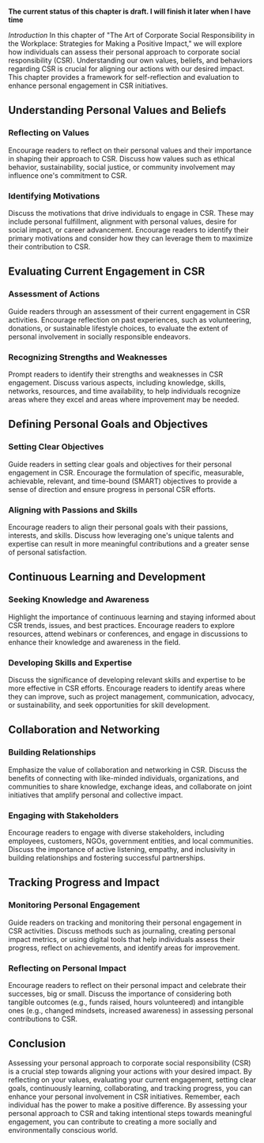 **The current status of this chapter is draft. I will finish it later when I have time**

*Introduction* In this chapter of "The Art of Corporate Social Responsibility in the Workplace: Strategies for Making a Positive Impact," we will explore how individuals can assess their personal approach to corporate social responsibility (CSR). Understanding our own values, beliefs, and behaviors regarding CSR is crucial for aligning our actions with our desired impact. This chapter provides a framework for self-reflection and evaluation to enhance personal engagement in CSR initiatives.

Understanding Personal Values and Beliefs
-----------------------------------------

### Reflecting on Values

Encourage readers to reflect on their personal values and their importance in shaping their approach to CSR. Discuss how values such as ethical behavior, sustainability, social justice, or community involvement may influence one's commitment to CSR.

### Identifying Motivations

Discuss the motivations that drive individuals to engage in CSR. These may include personal fulfillment, alignment with personal values, desire for social impact, or career advancement. Encourage readers to identify their primary motivations and consider how they can leverage them to maximize their contribution to CSR.

Evaluating Current Engagement in CSR
------------------------------------

### Assessment of Actions

Guide readers through an assessment of their current engagement in CSR activities. Encourage reflection on past experiences, such as volunteering, donations, or sustainable lifestyle choices, to evaluate the extent of personal involvement in socially responsible endeavors.

### Recognizing Strengths and Weaknesses

Prompt readers to identify their strengths and weaknesses in CSR engagement. Discuss various aspects, including knowledge, skills, networks, resources, and time availability, to help individuals recognize areas where they excel and areas where improvement may be needed.

Defining Personal Goals and Objectives
--------------------------------------

### Setting Clear Objectives

Guide readers in setting clear goals and objectives for their personal engagement in CSR. Encourage the formulation of specific, measurable, achievable, relevant, and time-bound (SMART) objectives to provide a sense of direction and ensure progress in personal CSR efforts.

### Aligning with Passions and Skills

Encourage readers to align their personal goals with their passions, interests, and skills. Discuss how leveraging one's unique talents and expertise can result in more meaningful contributions and a greater sense of personal satisfaction.

Continuous Learning and Development
-----------------------------------

### Seeking Knowledge and Awareness

Highlight the importance of continuous learning and staying informed about CSR trends, issues, and best practices. Encourage readers to explore resources, attend webinars or conferences, and engage in discussions to enhance their knowledge and awareness in the field.

### Developing Skills and Expertise

Discuss the significance of developing relevant skills and expertise to be more effective in CSR efforts. Encourage readers to identify areas where they can improve, such as project management, communication, advocacy, or sustainability, and seek opportunities for skill development.

Collaboration and Networking
----------------------------

### Building Relationships

Emphasize the value of collaboration and networking in CSR. Discuss the benefits of connecting with like-minded individuals, organizations, and communities to share knowledge, exchange ideas, and collaborate on joint initiatives that amplify personal and collective impact.

### Engaging with Stakeholders

Encourage readers to engage with diverse stakeholders, including employees, customers, NGOs, government entities, and local communities. Discuss the importance of active listening, empathy, and inclusivity in building relationships and fostering successful partnerships.

Tracking Progress and Impact
----------------------------

### Monitoring Personal Engagement

Guide readers on tracking and monitoring their personal engagement in CSR activities. Discuss methods such as journaling, creating personal impact metrics, or using digital tools that help individuals assess their progress, reflect on achievements, and identify areas for improvement.

### Reflecting on Personal Impact

Encourage readers to reflect on their personal impact and celebrate their successes, big or small. Discuss the importance of considering both tangible outcomes (e.g., funds raised, hours volunteered) and intangible ones (e.g., changed mindsets, increased awareness) in assessing personal contributions to CSR.

Conclusion
----------

Assessing your personal approach to corporate social responsibility (CSR) is a crucial step towards aligning your actions with your desired impact. By reflecting on your values, evaluating your current engagement, setting clear goals, continuously learning, collaborating, and tracking progress, you can enhance your personal involvement in CSR initiatives. Remember, each individual has the power to make a positive difference. By assessing your personal approach to CSR and taking intentional steps towards meaningful engagement, you can contribute to creating a more socially and environmentally conscious world.
